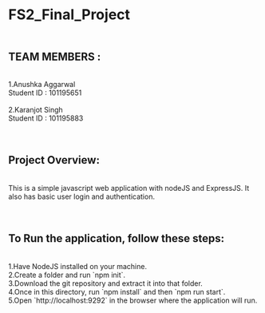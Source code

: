 # FS2_Final_Project
<h2><br>TEAM MEMBERS : </h2>
<br> 1.Anushka Aggarwal
<br> Student ID : 101195651<br>
<br>
2.Karanjot Singh
<br>Student ID : 101195883
<br><br><br>
<h2>Project Overview:</h2><br>
This is a simple javascript web application with nodeJS and ExpressJS. It also has basic user login and authentication.<br><br><br>

<h2>To Run the application, follow these steps:<br></h2>
<br>1.Have NodeJS installed on your machine.
<br>2.Create a folder and run `npm init`.
<br>3.Download the git repository and extract it into that folder.
<br>4.Once in this directory, run `npm install` and then `npm run start`.
<br>5.Open `http://localhost:9292` in the browser where the application will run.
